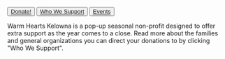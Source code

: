 <button type="button">[Donate!](https://docs.google.com/forms/d/e/1FAIpQLSf9qsiPG3_NYRJm9CPSgpKH2kDfSgMfsBeF4iM0ZO-GMmnS6A/viewform)</button>
<button type="button">[Who We Support](families.html)</button>
<button type="button">[Events](events.md)</button>

Warm Hearts Kelowna is a pop-up seasonal non-profit designed to offer extra support as the year comes to a close. Read more about the families and general organizations you can direct your donations to by clicking "Who We Support". 



